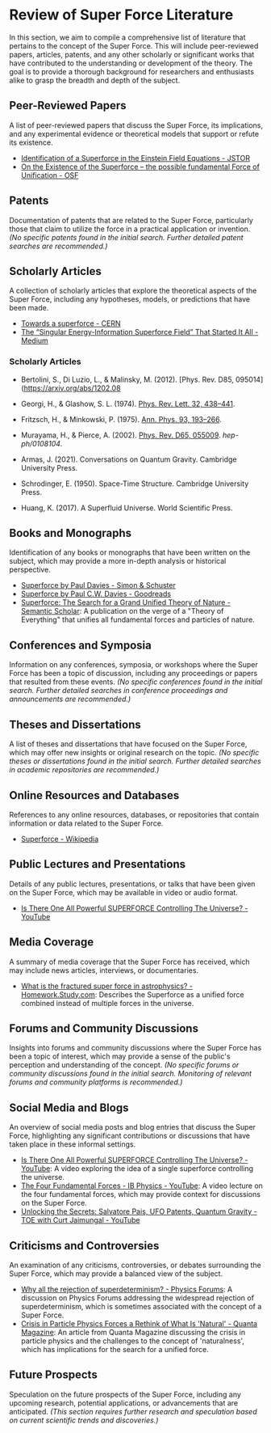 # Review of Super Force Literature
In this section, we aim to compile a comprehensive list of literature that pertains to the concept of the Super Force. This will include peer-reviewed papers, articles, patents, and any other scholarly or significant works that have contributed to the understanding or development of the theory. The goal is to provide a thorough background for researchers and enthusiasts alike to grasp the breadth and depth of the subject.

## Peer-Reviewed Papers
A list of peer-reviewed papers that discuss the Super Force, its implications, and any experimental evidence or theoretical models that support or refute its existence.
- [Identification of a Superforce in the Einstein Field Equations - JSTOR](https://www.jstor.org/stable/24530850)
- [On the Existence of the Superforce – the possible fundamental Force of Unification - OSF](https://osf.io/preprints/yh84c/)

## Patents
Documentation of patents that are related to the Super Force, particularly those that claim to utilize the force in a practical application or invention.
*(No specific patents found in the initial search. Further detailed patent searches are recommended.)*

## Scholarly Articles
A collection of scholarly articles that explore the theoretical aspects of the Super Force, including any hypotheses, models, or predictions that have been made.
- [Towards a superforce - CERN](https://public-archive.web.cern.ch/en/Science/Superforce-en.html)
- [The “Singular Energy-Information Superforce Field” That Started It All - Medium](https://medium.com/unified-theory-of-knowledge/the-singular-energy-information-superforce-field-that-started-it-all-2330bfc331d7)

### Scholarly Articles
- Bertolini, S., Di Luzio, L., & Malinsky, M. (2012). [Phys. Rev. D85, 095014](https://arxiv.org/abs/1202.08

- Georgi, H., & Glashow, S. L. (1974). [Phys. Rev. Lett. 32, 438–441](https://journals.aps.org/prl/abstract/10.1103/PhysRevLett.32.438).
- Fritzsch, H., & Minkowski, P. (1975). [Ann. Phys. 93, 193–266](https://www.sciencedirect.com/science/article/abs/pii/0003491675902830).
- Murayama, H., & Pierce, A. (2002). [Phys. Rev. D65, 055009](https://arxiv.org/abs/hep-ph/0108104). *hep-ph/0108104*.
- Armas, J. (2021). Conversations on Quantum Gravity. Cambridge University Press.
- Schrodinger, E. (1950). Space-Time Structure. Cambridge University Press.
- Huang, K. (2017). A Superfluid Universe. World Scientific Press.

## Books and Monographs
Identification of any books or monographs that have been written on the subject, which may provide a more in-depth analysis or historical perspective.
- [Superforce by Paul Davies - Simon & Schuster](https://www.simonandschuster.com/books/Superforce/Paul-Davies/9780671605735)
- [Superforce by Paul C.W. Davies - Goodreads](https://www.goodreads.com/book/show/298253.Superforce)
- [Superforce: The Search for a Grand Unified Theory of Nature - Semantic Scholar](https://www.semanticscholar.org/paper/Superforce%3A-The-Search-for-a-Grand-Unified-Theory-Davies/801aee9658e90fec78b29ac7222c669d02958948): A publication on the verge of a "Theory of Everything" that unifies all fundamental forces and particles of nature.

## Conferences and Symposia
Information on any conferences, symposia, or workshops where the Super Force has been a topic of discussion, including any proceedings or papers that resulted from these events.
*(No specific conferences found in the initial search. Further detailed searches in conference proceedings and announcements are recommended.)*

## Theses and Dissertations
A list of theses and dissertations that have focused on the Super Force, which may offer new insights or original research on the topic.
*(No specific theses or dissertations found in the initial search. Further detailed searches in academic repositories are recommended.)*

## Online Resources and Databases
References to any online resources, databases, or repositories that contain information or data related to the Super Force.
- [Superforce - Wikipedia](https://en.wikipedia.org/wiki/Superforce)

## Public Lectures and Presentations
Details of any public lectures, presentations, or talks that have been given on the Super Force, which may be available in video or audio format.
- [Is There One All Powerful SUPERFORCE Controlling The Universe? - YouTube](https://youtube.com/watch?v=uBk-Wst_7aA)

## Media Coverage
A summary of media coverage that the Super Force has received, which may include news articles, interviews, or documentaries.
- [What is the fractured super force in astrophysics? - Homework.Study.com](https://homework.study.com/explanation/what-is-the-fractured-super-force-in-astrophysics.html): Describes the Superforce as a unified force combined instead of multiple forces in the universe.

## Forums and Community Discussions
Insights into forums and community discussions where the Super Force has been a topic of interest, which may provide a sense of the public's perception and understanding of the concept.
*(No specific forums or community discussions found in the initial search. Monitoring of relevant forums and community platforms is recommended.)*

## Social Media and Blogs
An overview of social media posts and blog entries that discuss the Super Force, highlighting any significant contributions or discussions that have taken place in these informal settings.
- [Is There One All Powerful SUPERFORCE Controlling The Universe? - YouTube](https://youtube.com/watch?v=uBk-Wst_7aA): A video exploring the idea of a single superforce controlling the universe.
- [The Four Fundamental Forces - IB Physics - YouTube](https://www.youtube.com/watch?v=jdgLNVwyAEc): A video lecture on the four fundamental forces, which may provide context for discussions on the Super Force.
- [Unlocking the Secrets: Salvatore Pais, UFO Patents, Quantum Gravity - TOE with Curt Jaimungal - YouTube](https://youtu.be/5E6QyAhTB3o?si=VKTo4o0ZkNxlnhMZ)

## Criticisms and Controversies
An examination of any criticisms, controversies, or debates surrounding the Super Force, which may provide a balanced view of the subject.
- [Why all the rejection of superdeterminism? - Physics Forums](https://www.physicsforums.com/threads/why-all-the-rejection-of-superdeterminism.904230/): A discussion on Physics Forums addressing the widespread rejection of superdeterminism, which is sometimes associated with the concept of a Super Force.
- [Crisis in Particle Physics Forces a Rethink of What Is 'Natural' - Quanta Magazine](https://www.quantamagazine.org/physicists-debate-whether-the-world-is-made-of-particles-or-fields-or-something-else-entirely-20191113/): An article from Quanta Magazine discussing the crisis in particle physics and the challenges to the concept of 'naturalness', which has implications for the search for a unified force.

## Future Prospects
Speculation on the future prospects of the Super Force, including any upcoming research, potential applications, or advancements that are anticipated.
*(This section requires further research and speculation based on current scientific trends and discoveries.)*
